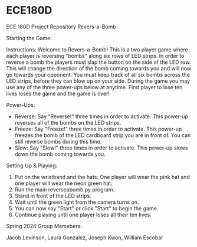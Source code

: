 # ECE180D
ECE 180D Project Repository Revers-a-Bomb

Starting the Game:

Instructions:
Welcome to Revers-a-Bomb! This is a two player game where each player is reversing "bombs" along six rows of LED strips. In order to reverse a bomb the players must slap the button on the side of the LED row. This will change the direction of the bomb coming towards you and will now go towards your opponent. You must keep track of all six bombs across the LED strips, before they can blow up on your side. During the game you may use any of the three power-ups below at anytime. First player to lose ten lives loses the game and the game is over!

Power-Ups:
- Reverse: Say "Reverse!" three times in order to activate. This power-up reverses all of the bombs on the LED strips.
- Freeze: Say "Freeze!" three times in order to activate. This power-up freezes the bomb of the LED cardboard strip you are in front of. You can still reverse bombs during this time.
- Slow: Say "Slow!" three times in order to activate. This power-up slows down the bomb coming towards you.

Setting Up & Playing:
1. Put on the wristband and the hats. One player will wear the pink hat and one player will wear the neon green hat.
2. Run the main reverseabomb.py program.
3. Stand in front of the LED strips.
4. Wait until the green light from the camera turns on.
5. You can now say "Start" or click "Start" to begin the game.
6. Continue playing until one player loses all their ten lives.

Spring 2024 Group Memebers:

Jacob Levinson, Laura Gonzalez, Joseph Kwon, William Escobar

